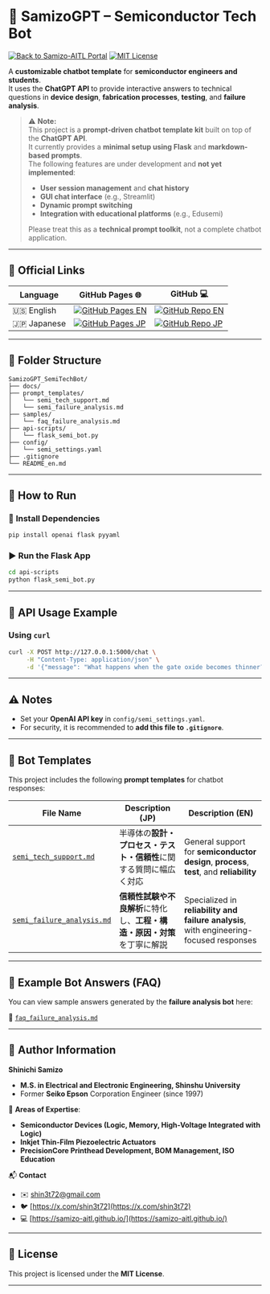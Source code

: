 # 🧠 **SamizoGPT – Semiconductor Tech Bot**

[![Back to Samizo-AITL Portal](https://img.shields.io/badge/Back%20to%20Samizo--AITL%20Portal-brightgreen)](https://samizo-aitl.github.io/en/) [![MIT License](https://img.shields.io/badge/license-MIT-blue.svg)](../LICENSE)

A **customizable chatbot template** for **semiconductor engineers and students**.  
It uses the **ChatGPT API** to provide interactive answers to technical questions in **device design**, **fabrication processes**, **testing**, and **failure analysis**.

> ⚠️ **Note:**  
> This project is a **prompt-driven chatbot template kit** built on top of the **ChatGPT API**.  
> It currently provides a **minimal setup using Flask** and **markdown-based prompts**.  
> The following features are under development and **not yet implemented**:
>
> - **User session management** and **chat history**  
> - **GUI chat interface** (e.g., Streamlit)  
> - **Dynamic prompt switching**  
> - **Integration with educational platforms** (e.g., Edusemi)
>
> Please treat this as a **technical prompt toolkit**, not a complete chatbot application.

---

## 🔗 Official Links

| Language | GitHub Pages 🌐 | GitHub 💻 |
|----------|----------------|-----------|
| 🇺🇸 English | [![GitHub Pages EN](https://img.shields.io/badge/GitHub%20Pages-English-brightgreen?logo=github)](https://samizo-aitl.github.io/SamizoGPT_SemiTechBot/en/) | [![GitHub Repo EN](https://img.shields.io/badge/GitHub-English-blue?logo=github)](https://github.com/Samizo-AITL/SamizoGPT_SemiTechBot/tree/main/en) |
| 🇯🇵 Japanese | [![GitHub Pages JP](https://img.shields.io/badge/GitHub%20Pages-日本語版-brightgreen?logo=github)](https://samizo-aitl.github.io/SamizoGPT_SemiTechBot/) | [![GitHub Repo JP](https://img.shields.io/badge/GitHub-日本語版-blue?logo=github)](https://github.com/Samizo-AITL/SamizoGPT_SemiTechBot) |

---

## 📁 **Folder Structure**

```plaintext
SamizoGPT_SemiTechBot/
├── docs/
├── prompt_templates/
│   └── semi_tech_support.md
│   └── semi_failure_analysis.md
├── samples/
│   └── faq_failure_analysis.md
├── api-scripts/
│   └── flask_semi_bot.py
├── config/
│   └── semi_settings.yaml
├── .gitignore
└── README_en.md
```

---

## 🚀 **How to Run**

### 🔧 **Install Dependencies**

```bash
pip install openai flask pyyaml
```

### ▶️ **Run the Flask App**

```bash
cd api-scripts
python flask_semi_bot.py
```

---

## 🔗 **API Usage Example**

### Using `curl`

```bash
curl -X POST http://127.0.0.1:5000/chat \
     -H "Content-Type: application/json" \
     -d '{"message": "What happens when the gate oxide becomes thinner?"}'
```

---

## ⚠️ **Notes**

- Set your **OpenAI API key** in `config/semi_settings.yaml`.  
- For security, it is recommended to **add this file to `.gitignore`**.

---

## 📄 **Bot Templates**

This project includes the following **prompt templates** for chatbot responses:

| **File Name** | **Description (JP)** | **Description (EN)** |
|---------------|----------------------|-----------------------|
| [`semi_tech_support.md`](./prompt_templates/semi_tech_support.md) | 半導体の**設計・プロセス・テスト・信頼性**に関する質問に幅広く対応 | General support for **semiconductor design**, **process**, **test**, and **reliability** |
| [`semi_failure_analysis.md`](./prompt_templates/semi_failure_analysis.md) | **信頼性試験や不良解析**に特化し、**工程・構造・原因・対策**を丁寧に解説 | Specialized in **reliability and failure analysis**, with engineering-focused responses |

---

## 📘 **Example Bot Answers (FAQ)**

You can view sample answers generated by the **failure analysis bot** here:

📄 [`faq_failure_analysis.md`](./samples/faq_failure_analysis.md)

---

## 👤 **Author Information**

**Shinichi Samizo**  
- **M.S. in Electrical and Electronic Engineering, Shinshu University**  
- Former **Seiko Epson** Corporation Engineer (since 1997)

📌 **Areas of Expertise**:  
- **Semiconductor Devices (Logic, Memory, High-Voltage Integrated with Logic)**  
- **Inkjet Thin-Film Piezoelectric Actuators**  
- **PrecisionCore Printhead Development, BOM Management, ISO Education**

📬 **Contact**  
- ✉️ [shin3t72@gmail.com](mailto:shin3t72@gmail.com)  
- 🐦 [https://x.com/shin3t72](https://x.com/shin3t72)  
- 💻 [https://samizo-aitl.github.io/](https://samizo-aitl.github.io/)

---

## 📄 **License**

This project is licensed under the **MIT License**.

---

